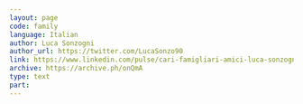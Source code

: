 ```yaml
---
layout: page
code: family
language: Italian
author: Luca Sonzogni
author_url: https://twitter.com/LucaSonzo90
link: https://www.linkedin.com/pulse/cari-famigliari-amici-luca-sonzogni
archive: https://archive.ph/onQmA
type: text
part: 
---
```


